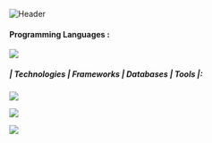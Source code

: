
![Header](https://user-images.githubusercontent.com/63893110/200409903-2ec0df58-5132-45d6-a4eb-6de7ad30f593.png)

#### Programming Languages :
<p align="">
  <a href="https://skillicons.dev">
    <img src="https://skillicons.dev/icons?i=c,cpp,cs,python,java,javascript,ts,php,gherkin" />
  </a>
</p>

##### | Technologies | Frameworks | Databases | Tools |:
<p align="">
  <a href="https://skillicons.dev">
    <img src="https://skillicons.dev/icons?i=react,git,github,express,gcp,html,nodejs,netlify,nginx,nextjs,redux,sass,tailwind,bootstrap,css,materialui" />
  </a>
</p>

<p align="">
  <a href="https://skillicons.dev">
    <img src="https://skillicons.dev/icons?i=firebase,sqlite,mysql,mongodb,postgres,supabase" />
  </a>
</p>

<p align="">
  <a href="https://skillicons.dev">
    <img src="https://skillicons.dev/icons?i=vscode,github,selenium,eclipse,visualstudio,powershell,figma,stackoverflow" />
  </a>
</p>
